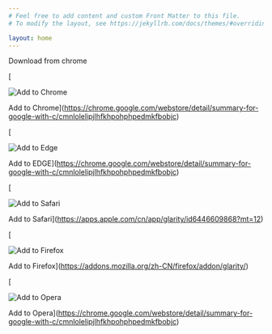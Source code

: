 ```yaml
---
# Feel free to add content and custom Front Matter to this file.
# To modify the layout, see https://jekyllrb.com/docs/themes/#overriding-theme-defaults

layout: home
---
```


Download from chrome 


[

![Add to Chrome](https://user-images.githubusercontent.com/3750161/214147732-c75e96a4-48a4-4b64-b407-c2402e899a75.PNG)

Add to Chrome](https://chrome.google.com/webstore/detail/summary-for-google-with-c/cmnlolelipjlhfkhpohphpedmkfbobjc)

[

![Add to Edge](/img/edge.svg)

Add to EDGE](https://chrome.google.com/webstore/detail/summary-for-google-with-c/cmnlolelipjlhfkhpohphpedmkfbobjc)

[

![Add to Safari](/img/safar.svg)

Add to Safari](https://apps.apple.com/cn/app/glarity/id6446609868?mt=12)

[

![Add to Firefox](/img/firefox.svg)

Add to Firefox](https://addons.mozilla.org/zh-CN/firefox/addon/glarity/)

[

![Add to Opera](/img/opera.svg)

Add to Opera](https://chrome.google.com/webstore/detail/summary-for-google-with-c/cmnlolelipjlhfkhpohphpedmkfbobjc)
